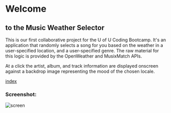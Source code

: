 # Welcome

## to the Music Weather Selector

This is our first collaborative project for the U of U Coding Bootcamp. It's an
application that randomly selects a song for you based on the weather in a 
user-specified location, and a user-specified genre. The raw material for this 
logic is provided by the OpenWeather and MusixMatch APIs.

At a click the artist, album, and track information are displayed onscreen 
against a backdrop image representing the mood of the chosen locale.

[index](https://tanyamilburn.github.io/birthday-cake/index.html)

### Screenshot:

![screen](screenshot.png)


